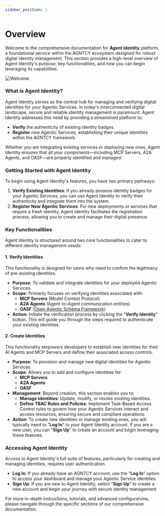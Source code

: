 ```yaml
---
sidebar_position: 1
---
```


# Overview

Welcome to the comprehensive documentation for **Agent Identity** platform, a foundational service within the AGNTCY ecosystem designed for robust digital identity management. This section provides a high-level overview of Agent Identity's purpose, key functionalities, and how you can begin leveraging its capabilities.

![Welcome](/img/overview.png)

### What is Agent Identity?

Agent Identity serves as the central hub for managing and verifying digital identities for your Agentic Services. In today's interconnected digital landscape, secure and reliable identity management is paramount. Agent Identity addresses this need by providing a streamlined platform to:

- **Verify** the authenticity of existing identity badges.
- **Register** new Agentic Services, establishing their unique identities within the AGNTCY framework.

Whether you are integrating existing services or deploying new ones, Agent Identity ensures that all your components—including MCP Servers, A2A Agents, and OASF—are properly identified and managed.

### Getting Started with Agent Identity

To begin using Agent Identity's features, you have two primary pathways:

1.  **Verify Existing Identities**: If you already possess identity badges for your Agentic Services, you can use Agent Identity to verify their authenticity and integrate them into the system.
2.  **Register New Agentic Services**: For new deployments or services that require a fresh identity, Agent Identity facilitates the registration process, allowing you to create and manage their digital presence.

### Key Functionalities

Agent Identity is structured around two core functionalities to cater to different identity management needs:

#### 1. Verify Identities

This functionality is designed for users who need to confirm the legitimacy of pre-existing identities.

- **Purpose**: To validate and integrate identities for your deployed Agentic Services.
- **Scope**: Primarily focuses on verifying identities associated with:
  - **MCP Servers** (Model Context Protocol)
  - **A2A Agents** (Agent-to-Agent communication entities)
  - **OASF** ([Open Agentic Schema Framework](https://github.com/agntcy/oasf))
- **Action**: Initiate the verification process by clicking the "**Verify Identity**" button. This will guide you through the steps required to authenticate your existing identities.

#### 2. Create Identities

This functionality empowers developers to establish new identities for their AI Agents and MCP Servers and define their associated access controls.

- **Purpose**: To provision and manage new digital identities for Agentic Services.
- **Scope**: Allows you to add and configure identities for:
  - **MCP Servers**
  - **A2A Agents**
  - **OASF**
- **Management**: Beyond creation, this section enables you to:
  - **Manage identities**: Update, modify, or revoke existing identities.
  - **Define TBAC Rules and Policies**: Implement Task-Based Access Control rules to govern how your Agentic Services interact and access resources, ensuring secure and compliant operations.
- **Action**: To create new identities or manage existing ones, you will typically need to "**Log In**" to your Agent Identity account. If you are a new user, you can "**Sign Up**" to create an account and begin leveraging these features.

### Accessing Agent Identity

Access to Agent Identity's full suite of features, particularly for creating and managing identities, requires user authentication.

- **Log In**: If you already have an AGNTCY account, use the "**Log In**" option to access your dashboard and manage your Agentic Service identities.
- **Sign Up**: If you are new to Agent Identity, select "**Sign Up**" to create a new account and begin your journey with secure identity management.

For more in-depth instructions, tutorials, and advanced configurations, please navigate through the specific sections of our comprehensive documentation.
